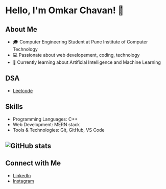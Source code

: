 # Hello, I'm Omkar Chavan! 👋

## About Me
- 🎓 Computer Engineering Student at Pune Institute of Computer Technology
- 💻 Passionate about web developement, coding, technology
- 🌱 Currently learning about Artificial Intelligence and Machine Learning

## DSA
- [Leetcode](https://leetcode.com/u/omkarc4965/)

## Skills
- Programming Languages: C++
- Web Development: MERN stack
- Tools & Technologies: Git, GitHub, VS Code

 ## ![ GitHub stats](https://github-readme-stats.vercel.app/api?username=Omkar4965&show_icons=true&theme=radical)

## Connect with Me
- [LinkedIn](https://www.linkedin.com/in/omkar-chavan-476a63249)
- [Instagram](https://www.instagram.com/omkarc_24)
